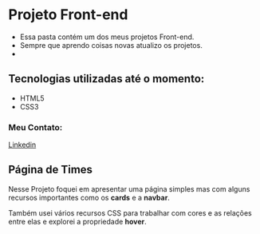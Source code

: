 # Projeto Front-end

- Essa pasta contém um dos meus projetos Front-end.
- Sempre que aprendo coisas novas atualizo os projetos.
- 
## Tecnologias utilizadas até o momento:
* HTML5
* CSS3


### Meu Contato:
[Linkedin](https://www.linkedin.com/in/igor-torquato-0b2b12149/)

## Página de Times

Nesse Projeto foquei em apresentar uma página simples mas com alguns recursos importantes como os **cards** e a **navbar**.

Também usei vários recursos CSS para trabalhar com cores e as relações entre elas e explorei a propriedade **hover**.
